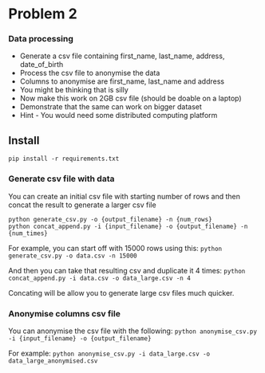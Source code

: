 # Problem 2

### Data processing

- Generate a csv file containing first_name, last_name, address, date_of_birth
- Process the csv file to anonymise the data
- Columns to anonymise are first_name, last_name and address
- You might be thinking  that is silly
- Now make this work on 2GB csv file (should be doable on a laptop)
- Demonstrate that the same can work on bigger dataset
- Hint - You would need some distributed computing platform

## Install
```pip install -r requirements.txt```

### Generate csv file with data
You can create an initial csv file with starting number of rows 
and then concat the result to generate a larger csv file
```
python generate_csv.py -o {output_filename} -n {num_rows}
python concat_append.py -i {input_filename} -o {output_filename} -n {num_times}
```

For example, you can start off with 15000 rows using this:
```python generate_csv.py -o data.csv -n 15000```

And then you can take that resulting csv and duplicate it 4 times:
```python concat_append.py -i data.csv -o data_large.csv -n 4```

Concating will be allow you to generate large csv files much quicker.

### Anonymise columns csv file
You can anonymise the csv file with the following:
```python anonymise_csv.py -i {input_filename} -o {output_filename}```

For example:
```python anonymise_csv.py -i data_large.csv -o data_large_anonymised.csv```
